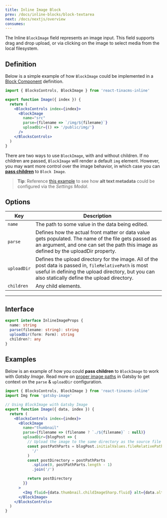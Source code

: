 ```yaml
---
title: Inline Image Block
prev: /docs/inline-blocks/block-textarea
next: /docs/nextjs/overview
consumes:
---
```


The Inline `BlockImage` field represents an image input. This field supports drag and drop upload, or via clicking on the image to select media from the local filesystem.

## Definition

Below is a simple example of how `BlockImage` could be implemented in a [Block Component](/docs/inline-blocks#block-component) definition.

```jsx
import { BlocksControls, BlockImage } from 'react-tinacms-inline'

export function Image({ index }) {
  return (
    <BlocksControls index={index}>
      <BlockImage
        name="src"
        parse={filename => `/img/${filename}`}
        uploadDir={() => '/public/img/'}
      />
    </BlocksControls>
  )
}
```

There are two ways to use `BlockImage`, with and without children. If no children are passed, `BlockImage` will render a default `img` element. However, you may want more control over the image behavior, in which case you can [**pass children**](/docs/inline-blocks/block-image#examples) to `Block Image`.

> **Tip**: Reference [this example](/docs/inline-blocks#using-the-settings-modal) to see how **alt text metadata** could be configured via the _Settings Modal_.

## Options

| Key         | Description                                                                                                                                                                                                 |
| ----------- | ----------------------------------------------------------------------------------------------------------------------------------------------------------------------------------------------------------- |
| `name`      | The path to some value in the data being edited.                                                                                                                                                            |
| `parse`     | Defines how the actual front matter or data value gets populated. The name of the file gets passed as an argument, and one can set the path this image as defined by the uploadDir property.                |
| `uploadDir` | Defines the upload directory for the image. All of the post data is passed in, `fileRelativePath` is most useful in defining the upload directory, but you can also statically define the upload directory. |
| `children`  | Any child elements.                                                                                                                                                                                         |

---

## Interface

```typescript
export interface InlineImageProps {
  name: string
  parse(filename: string): string
  uploadDir(form: Form): string
  children?: any
}
```

## Examples

Below is an example of how you could **pass children** to `BlockImage` to work with _Gatsby Image_. Read more on [proper image paths](/docs/fields/image#proper-image-paths-in-gatsby) in Gatsby to get context on the `parse` & `uploadDir` configuration.

```jsx
import { BlocksControls, BlockImage } from 'react-tinacms-inline'
import Img from 'gatsby-image'

// Using BlockImage with Gatsby Image
export function Image({ data, index }) {
  return (
    <BlocksControls index={index}>
      <BlockImage
        name="thumbnail"
        parse={filename => (filename ? `./${filename}` : null)}
        uploadDir={blogPost => {
          // Upload the image to the same directory as the source file
          const postPathParts = blogPost.initialValues.fileRelativePath.split(
            '/'
          )
          const postDirectory = postPathParts
            .splice(0, postPathParts.length - 1)
            .join('/')

          return postDirectory
        }}
      >
        <Img fluid={data.thumbnail.childImageSharp.fluid} alt={data.alt} />
      </BlockImage>
    </BlocksControls>
  )
}
```
